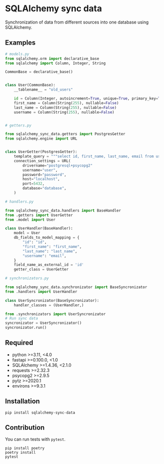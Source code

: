 # SQLAlchemy sync data

Synchronization of data from different sources into one database using SQLAlchemy.

## Examples

```python
# models.py
from sqlalchemy.orm import declarative_base
from sqlalchemy import Column, Integer, String

CommonBase = declarative_base()


class User(CommonBase):
    __tablename__ = "old_users"

    id = Column(Integer, autoincrement=True, unique=True, primary_key=True, nullable=False)
    first_name = Column(String(255), nullable=False)
    last_name = Column(String(255), nullable=False)
    username = Column(String(255), nullable=False)


# getters.py

from sqlalchemy_sync_data.getters import PostgresGetter
from sqlalchemy.engine import URL


class UserGetter(PostgresGetter):
    template_query = """select id, first_name, last_name, email from users"""
    connection_settings = URL(
        drivername="postgresql+psycopg2"
        username="user",
        password="password",
        host="localhost",
        port=5432,
        database="database",
    )

# handlers.py

from sqlalchemy_sync_data.handlers import BaseHandler
from .getters import UserGetter
from .model import User

class UserHandler(BaseHandler):
    model = User
    db_fields_to_model_mapping = {
        "id": "id",
        "first_name": "first_name",
        "last_name": "last_name",
        "username": "email",
    }
    field_name_as_external_id = 'id'
    getter_class = UserGetter

# synchronizators.py

from sqlalchemy_sync_data.synchronizator import BaseSyncronizator
from .handlers import UserHandler

class UserSyncronizator(BaseSyncronizator):
    handler_classes = (UserHandler,)

from .synchronizators import UserSyncronizator
# Run sync data
syncronizator = UserSyncronizator()
syncronizator.run()
```

## Required

- python >=3.11, <4.0
- fastapi >=0.100.0, <1.0
- SQLAlchemy >=1.4.36, <2.1.0
- requests >=2.32.3
- psycopg2 >=2.9.5
- pytz >=2020.1
- environs >=9.3.1

## Installation
```pip install sqlalchemy-sync-data```

## Contribution

You can run tests with `pytest`.

```
pip install poetry
poetry install
pytest
```